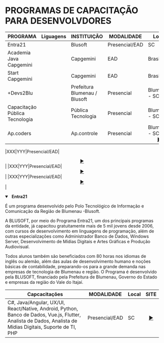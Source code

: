 # PROGRAMAS DE CAPACITAÇÃO PARA DESENVOLVDORES

| PROGRAMA |Liguagens| INSTITUIÇÃO | MODALIDADE |Local| SITE |
|------|------|------|------|------|------|
|Entra21||Blusoft|Presencial/EAD|SC|<div align="center">[▶️](https://www.entra21.com.br/)</div>|
|Academia Java Capgemini||Capgemini|EAD|Brasil|<div align="center">[▶️](https://capgemini.proway.com.br/)</div>|
|Start Capgemini||Capgemini|EAD|Brasil|<div align="center">[▶️](https://startcapgemini.com.br/)</div>|
|+Devs2Blu||Prefeitura Blumenau / Blusoft|Presencial|Blumenau - SC|<div align="center">[▶️](https://www.devs2blu.com.br/)</div>|
|Capacitação Pública Tecnologia||Pública Tecnologia|Presencial|Blumenau - SC|<div align="center">[▶️](http://publica.proway.com.br/home/)</div>|
|Ap.coders||Ap.controle|Presencial|Blumenau - SC<div align="center">[▶️](https://apcoders.com.br/)</div>|

|XXX|YYY|Presencial/EAD|<div align="center">[▶️](https://www.entra21.com.br/)</div>|
|XXX|YYY|Presencial/EAD|<div align="center">[▶️](https://www.entra21.com.br/)</div>|
|XXX|YYY|Presencial/EAD|<div align="center">[▶️](https://www.entra21.com.br/)</div>|


<details open>
    <summary><b> &nbsp; Entra21</b></summary>
        <p> É um programa desenvolvido pelo Polo Tecnológico de Informação e Comunicação da Região de Blumenau -Blusoft.</p>
        <p> A BLUSOFT, por meio do Programa Entra21, um dos principais programas da entidade, já capacitou gratuitamente mais de 5 mil jovens desde 2006, com cursos de desenvolvimento em linguagens de programação, além de outras especializações como Administrador Banco de Dados, Windows Server, Desenvolvimento de Mídias Digitais e Artes Gráficas e Produção Audiovisual.</p>
        <p>Todos alunos também são beneficiados com 80 horas nos idiomas de inglês ou alemão, além das aulas de desenvolvimento humano e noções básicas de contabilidade, preparando-os para a grande demanda nas empresas de tecnologia de Blumenau e região. O Programa é desenvolvido pela BLUSOFT, financiado pela Prefeitura de Blumenau, Governo do Estado e empresas da região do Vale do Itajaí.</p>
    
|Capcacitações| MODALIDADE |Local| SITE |
|------|------|------|------|
|C#, Java/Angular, UX/UI, React/Native, Android, Python, Banco de Dados, Vue.js, Flutter, Analista de Dados, Analista de Mídias Digitais, Suporte de TI, PHP|Presencial/EAD|SC|<div align="center">[▶️](https://www.entra21.com.br/)</div>|

</details>
